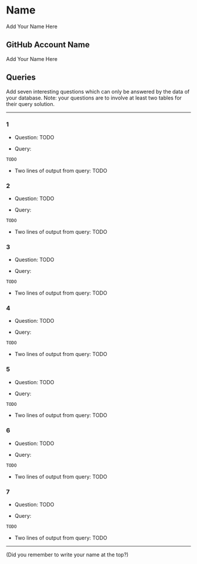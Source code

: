 # Name

Add Your Name Here

## GitHub Account Name

Add Your Name Here

## Queries

Add seven interesting questions which can only be answered by the data of your database. Note: your questions are to involve at least two tables for their query solution.

---

### 1

+ Question: TODO

+ Query:

``` SQL
TODO
```

+ Two lines of output from query:
TODO


### 2

+ Question: TODO

+ Query:

``` SQL
TODO
```

+ Two lines of output from query:
TODO


### 3

+ Question: TODO

+ Query:

``` SQL
TODO
```

+ Two lines of output from query:
TODO


### 4

+ Question: TODO

+ Query:

``` SQL
TODO
```

+ Two lines of output from query:
TODO

### 5

+ Question: TODO

+ Query:

``` SQL
TODO
```

+ Two lines of output from query:
TODO

### 6

+ Question: TODO

+ Query:

``` SQL
TODO
```

+ Two lines of output from query:
TODO

### 7

+ Question: TODO

+ Query:

``` SQL
TODO
```

+ Two lines of output from query:
TODO

---

(Did you remember to write your name at the top?)